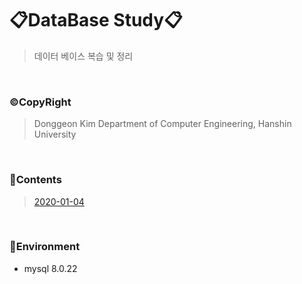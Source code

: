 # 📋DataBase Study📋

> 데이터 베이스 복습 및 정리

<br>

### ©CopyRight

> Donggeon Kim
> Department of Computer Engineering, Hanshin University

<br>

### 📒Contents
> [2020-01-04](https://github.com/DongGeon0908/DataBase/blob/master/sql/2021%2001%2004.sql)

<br>

### 🔧Environment
  - mysql 8.0.22

<br>
